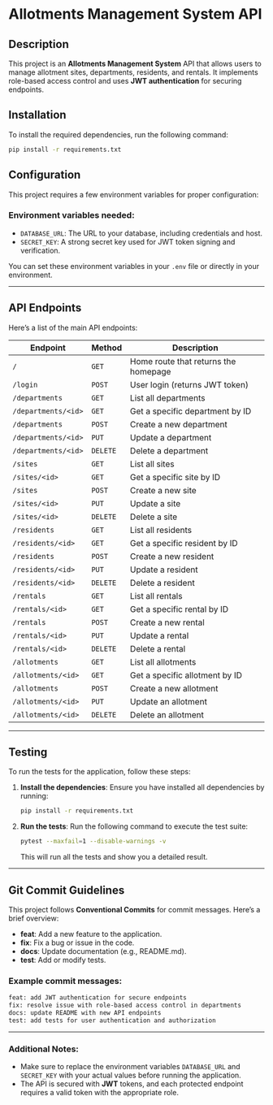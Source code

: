 


# Allotments Management System API

## Description
This project is an **Allotments Management System** API that allows users to manage allotment sites, departments, residents, and rentals. It implements role-based access control and uses **JWT authentication** for securing endpoints.

## Installation
To install the required dependencies, run the following command:
```bash
pip install -r requirements.txt
```

## Configuration
This project requires a few environment variables for proper configuration:

### Environment variables needed:
- `DATABASE_URL`: The URL to your database, including credentials and host.
- `SECRET_KEY`: A strong secret key used for JWT token signing and verification.

You can set these environment variables in your `.env` file or directly in your environment.

---

## API Endpoints

Here’s a list of the main API endpoints:

| Endpoint             | Method   | Description                           |
|----------------------|----------|---------------------------------------|
| `/`                  | `GET`    | Home route that returns the homepage  |
| `/login`             | `POST`   | User login (returns JWT token)        |
| `/departments`       | `GET`    | List all departments                  |
| `/departments/<id>`  | `GET`    | Get a specific department by ID       |
| `/departments`       | `POST`   | Create a new department               |
| `/departments/<id>`  | `PUT`    | Update a department                   |
| `/departments/<id>`  | `DELETE` | Delete a department                   |
| `/sites`             | `GET`    | List all sites                        |
| `/sites/<id>`        | `GET`    | Get a specific site by ID             |
| `/sites`             | `POST`   | Create a new site                     |
| `/sites/<id>`        | `PUT`    | Update a site                         |
| `/sites/<id>`        | `DELETE` | Delete a site                         |
| `/residents`         | `GET`    | List all residents                    |
| `/residents/<id>`    | `GET`    | Get a specific resident by ID         |
| `/residents`         | `POST`   | Create a new resident                 |
| `/residents/<id>`    | `PUT`    | Update a resident                     |
| `/residents/<id>`    | `DELETE` | Delete a resident                     |
| `/rentals`           | `GET`    | List all rentals                      |
| `/rentals/<id>`      | `GET`    | Get a specific rental by ID           |
| `/rentals`           | `POST`   | Create a new rental                   |
| `/rentals/<id>`      | `PUT`    | Update a rental                       |
| `/rentals/<id>`      | `DELETE` | Delete a rental                       |
| `/allotments`        | `GET`    | List all allotments                   |
| `/allotments/<id>`   | `GET`    | Get a specific allotment by ID        |
| `/allotments`        | `POST`   | Create a new allotment                |
| `/allotments/<id>`   | `PUT`    | Update an allotment                   |
| `/allotments/<id>`   | `DELETE` | Delete an allotment                   |

---

## Testing

To run the tests for the application, follow these steps:

1. **Install the dependencies**:
   Ensure you have installed all dependencies by running:
   ```bash
   pip install -r requirements.txt
   ```

2. **Run the tests**:
   Run the following command to execute the test suite:
   ```bash
   pytest --maxfail=1 --disable-warnings -v
   ```

   This will run all the tests and show you a detailed result.

---

## Git Commit Guidelines

This project follows **Conventional Commits** for commit messages. Here’s a brief overview:

- **feat**: Add a new feature to the application.
- **fix**: Fix a bug or issue in the code.
- **docs**: Update documentation (e.g., README.md).
- **test**: Add or modify tests.

### Example commit messages:
```bash
feat: add JWT authentication for secure endpoints
fix: resolve issue with role-based access control in departments
docs: update README with new API endpoints
test: add tests for user authentication and authorization
```

---

### Additional Notes:
- Make sure to replace the environment variables `DATABASE_URL` and `SECRET_KEY` with your actual values before running the application.
- The API is secured with **JWT** tokens, and each protected endpoint requires a valid token with the appropriate role.

